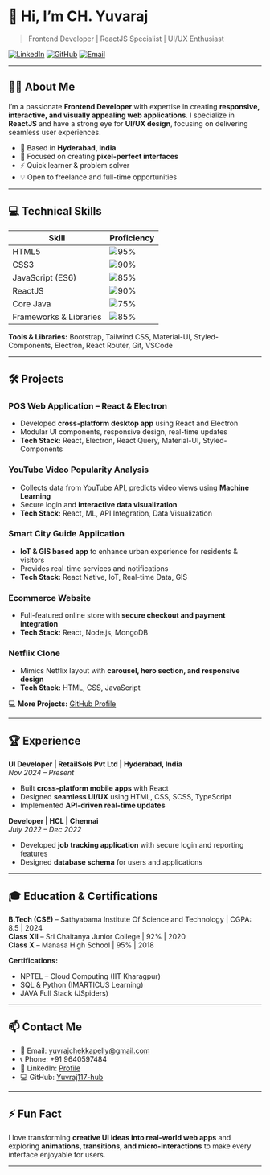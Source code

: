 # 👋 Hi, I’m **CH. Yuvaraj**
> Frontend Developer | ReactJS Specialist | UI/UX Enthusiast

[![LinkedIn](https://img.shields.io/badge/LinkedIn-0A66C2?style=for-the-badge&logo=linkedin&logoColor=white)](https://www.linkedin.com/in/yuvaraj-chekkapelly-a01215245)
[![GitHub](https://img.shields.io/badge/GitHub-181717?style=for-the-badge&logo=github&logoColor=white)](https://github.com/Yuvraj117-hub)
[![Email](https://img.shields.io/badge/Email-D14836?style=for-the-badge&logo=gmail&logoColor=white)](mailto:yuvrajchekkapelly@gmail.com)

---

## 👨‍💻 About Me
I’m a passionate **Frontend Developer** with expertise in creating **responsive, interactive, and visually appealing web applications**. I specialize in **ReactJS** and have a strong eye for **UI/UX design**, focusing on delivering seamless user experiences.  

- 📍 Based in **Hyderabad, India**  
- 🎯 Focused on creating **pixel-perfect interfaces**  
- ⚡ Quick learner & problem solver  
- 💡 Open to freelance and full-time opportunities  

---

## 💻 Technical Skills

| Skill | Proficiency |
|-------|------------|
| HTML5 | ![95%](https://progress-bar.dev/95/) |
| CSS3 | ![90%](https://progress-bar.dev/90/) |
| JavaScript (ES6) | ![85%](https://progress-bar.dev/85/) |
| ReactJS | ![90%](https://progress-bar.dev/90/) |
| Core Java | ![75%](https://progress-bar.dev/75/) |
| Frameworks & Libraries | ![85%](https://progress-bar.dev/85/) |

**Tools & Libraries:** Bootstrap, Tailwind CSS, Material-UI, Styled-Components, Electron, React Router, Git, VSCode  

---

## 🛠 Projects

### POS Web Application – React & Electron
- Developed **cross-platform desktop app** using React and Electron  
- Modular UI components, responsive design, real-time updates  
- **Tech Stack:** React, Electron, React Query, Material-UI, Styled-Components  

### YouTube Video Popularity Analysis
- Collects data from YouTube API, predicts video views using **Machine Learning**  
- Secure login and **interactive data visualization**  
- **Tech Stack:** React, ML, API Integration, Data Visualization  

### Smart City Guide Application
- **IoT & GIS based app** to enhance urban experience for residents & visitors  
- Provides real-time services and notifications  
- **Tech Stack:** React Native, IoT, Real-time Data, GIS  

### Ecommerce Website
- Full-featured online store with **secure checkout and payment integration**  
- **Tech Stack:** React, Node.js, MongoDB  

### Netflix Clone
- Mimics Netflix layout with **carousel, hero section, and responsive design**  
- **Tech Stack:** HTML, CSS, JavaScript  

💻 **More Projects:** [GitHub Profile](https://github.com/Yuvraj117-hub)

---

## 🏆 Experience

**UI Developer | RetailSols Pvt Ltd | Hyderabad, India**  
*Nov 2024 – Present*  
- Built **cross-platform mobile apps** with React  
- Designed **seamless UI/UX** using HTML, CSS, SCSS, TypeScript  
- Implemented **API-driven real-time updates**  

**Developer | HCL | Chennai**  
*July 2022 – Dec 2022*  
- Developed **job tracking application** with secure login and reporting features  
- Designed **database schema** for users and applications  

---

## 🎓 Education & Certifications
**B.Tech (CSE)** – Sathyabama Institute Of Science and Technology | CGPA: 8.5 | 2024  
**Class XII** – Sri Chaitanya Junior College | 92% | 2020  
**Class X** – Manasa High School | 95% | 2018  

**Certifications:**  
- NPTEL – Cloud Computing (IIT Kharagpur)  
- SQL & Python (IMARTICUS Learning)  
- JAVA Full Stack (JSpiders)  

---

## 📫 Contact Me
- 📧 Email: [yuvrajchekkapelly@gmail.com](mailto:yuvrajchekkapelly@gmail.com)  
- 📞 Phone: +91 9640597484  
- 🔗 LinkedIn: [Profile](https://www.linkedin.com/in/yuvaraj-chekkapelly-a01215245)  
- 💻 GitHub: [Yuvraj117-hub](https://github.com/Yuvraj117-hub)  

---

## ⚡ Fun Fact
I love transforming **creative UI ideas into real-world web apps** and exploring **animations, transitions, and micro-interactions** to make every interface enjoyable for users.  

---

